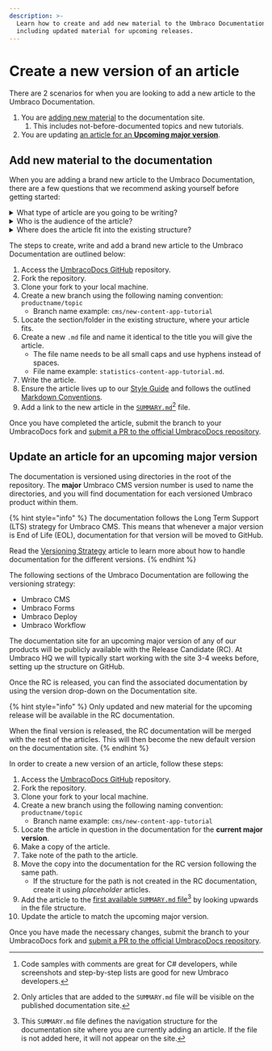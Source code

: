 ```yaml
---
description: >-
  Learn how to create and add new material to the Umbraco Documentation,
  including updated material for upcoming releases.
---
```


# Create a new version of an article

There are 2 scenarios for when you are looking to add a new article to the Umbraco Documentation.

1. You are [adding new material](how-to-add-a-new-version.md#add-new-material-to-the-documentation) to the documentation site.
   1. This includes not-before-documented topics and new tutorials.
2. You are updating [an article for an **Upcoming major version**](how-to-add-a-new-version.md#update-an-article-for-an-upcoming-major-version).

## Add new material to the documentation

When you are adding a brand new article to the Umbraco Documentation, there are a few questions that we recommend asking yourself before getting started:

<details>

<summary>What type of article are you going to be writing?</summary>

It could be a tutorial, a guide on how to solve something specific, or it could be an article detailing a specific concept or workflow.

The type of article you are writing will determine the content and sometimes also the structure of the material.

</details>

<details>

<summary>Who is the audience of the article?</summary>

C# developers, newcomers to Umbraco, and content editors each have different approaches and prerequisites to using Umbraco and reading the documentation.

Knowing your audience will enable you to write in a manner that fits that particular group and also give you some pointers on what [types of content](#user-content-fn-1)[^1] should be your focus.

</details>

<details>

<summary>Where does the article fit into the existing structure?</summary>

Depending on which product you are adding new material for, the structure of the existing documentation will differ. We recommend browsing the existing material to figure out which section will be the best fit for your new article.

If you have doubts about where to place your article, the documentation team at Umbraco HQ can help you out. In this case, add a note in the description when submitting the PR, letting us know that you need help placing the article.

</details>

The steps to create, write and add a brand new article to the Umbraco Documentation are outlined below:

1. Access the [UmbracoDocs GitHub](https://github.com/umbraco/UmbracoDocs) repository.
2. Fork the repository.
3. Clone your fork to your local machine.
4. Create a new branch using the following naming convention: `productname/topic`
   * Branch name example: `cms/new-content-app-tutorial`
5. Locate the section/folder in the existing structure, where your article fits.
6. Create a new `.md` file and name it identical to the title you will give the article.
   * The file name needs to be all small caps and use hyphens instead of spaces.
   * File name example: `statistics-content-app-tutorial.md`.
7. Write the article.
8. Ensure the article lives up to our [Style Guide](style-guide.md) and follows the outlined [Markdown Conventions](markdown-conventions.md).
9. Add a link to the new article in the [`SUMMARY.md`](#user-content-fn-2)[^2] file.

Once you have completed the article, submit the branch to your UmbracoDocs fork and [submit a PR to the official UmbracoDocs repository](pull-request.md).

## Update an article for an upcoming major version

The documentation is versioned using directories in the root of the repository. The **major** Umbraco CMS version number is used to name the directories, and you will find documentation for each versioned Umbraco product within them.

{% hint style="info" %}
The documentation follows the Long Term Support (LTS) strategy for Umbraco CMS. This means that whenever a major version is End of Life (EOL), documentation for that version will be moved to GitHub.

Read the [Versioning Strategy](../documentation-and-versions.md) article to learn more about how to handle documentation for the different versions.
{% endhint %}

The following sections of the Umbraco Documentation are following the versioning strategy:

* Umbraco CMS
* Umbraco Forms
* Umbraco Deploy
* Umbraco Workflow

The documentation site for an upcoming major version of any of our products will be publicly available with the Release Candidate (RC). At Umbraco HQ we will typically start working with the site 3-4 weeks before, setting up the structure on GitHub.

Once the RC is released, you can find the associated documentation by using the version drop-down on the Documentation site.

{% hint style="info" %}
Only updated and new material for the upcoming release will be available in the RC documentation.

When the final version is released, the RC documentation will be merged with the rest of the articles. This will then become the new default version on the documentation site.
{% endhint %}

In order to create a new version of an article, follow these steps:

1. Access the [UmbracoDocs GitHub](https://github.com/umbraco/UmbracoDocs) repository.
2. Fork the repository.
3. Clone your fork to your local machine.
4. Create a new branch using the following naming convention: `productname/topic`
   * Branch name example: `cms/new-content-app-tutorial`
5. Locate the article in question in the documentation for the **current major version**.
6. Make a copy of the article.
7. Take note of the path to the article.
8. Move the copy into the documentation for the RC version following the same path.
   * If the structure for the path is not created in the RC documentation, create it using _placeholder_ articles.
9. Add the article to the [first available `SUMMARY.md` file](#user-content-fn-3)[^3] by looking upwards in the file structure.
10. Update the article to match the upcoming major version.

Once you have made the necessary changes, submit the branch to your UmbracoDocs fork and [submit a PR to the official UmbracoDocs repository](pull-request.md).

[^1]: Code samples with comments are great for C# developers, while screenshots and step-by-step lists are good for new Umbraco developers.

[^2]: Only articles that are added to the `SUMMARY.md` file will be visible on the published documentation site.

[^3]: This `SUMMARY.md` file defines the navigation structure for the documentation site where you are currently adding an article. If the file is not added here, it will not appear on the site.
